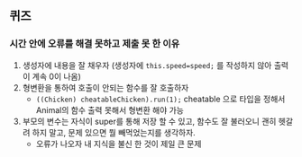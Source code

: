 ## 퀴즈

### 시간 안에 오류를 해결 못하고 제출 못 한 이유


1. 생성자에 내용을 잘 채우자 (생성자에 `this.speed=speed;` 를 작성하지 않아 출력이 계속 0이 나옴)
2. 형변환을 통하여 호출이 안되는 함수를 잘 호출하자 
     - `((Chicken) cheatableChicken).run(1);`  cheatable 으로 타입을 정해서 Animal의 함수 출력 못해서 형변환 해야 가능
3. 부모의 변수는 자식이 super를 통해 저장 할 수 있고, 함수도 잘 불러오니 괜히 헷갈려 하지 말고, 문제 있으면 뭘 빼먹었는지를 생각하자.
   - 오류가 나오자 내 지식을 불신 한 것이 제일 큰 문제